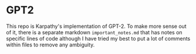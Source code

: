 # GPT2
This repo is Karpathy's implementation of GPT-2. To make more sense out of it, there is a separate markdown `important_notes.md` that has notes on specific lines of code although I have tried my best to put a lot of comments within files to remove any ambiguity.  
